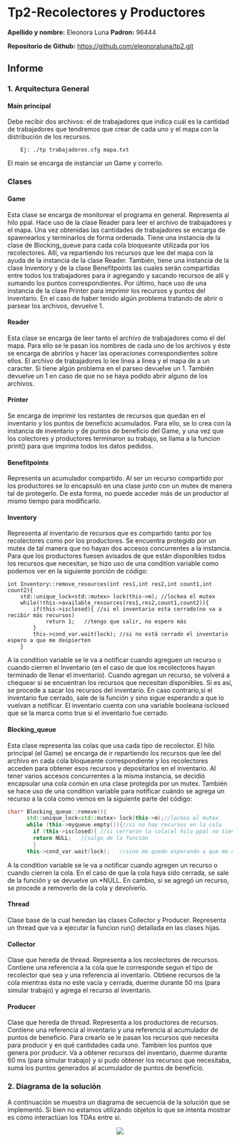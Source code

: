 # Tp2-Recolectores y Productores

**Apellido y nombre:** Eleonora Luna 
**Padron:** 96444

**Repositorio de Github:** https://github.com/eleonoraluna/tp2.git

## Informe

### 1. Arquitectura General

#### Main principal

Debe recibir dos archivos: el de trabajadores que indica cuál es la cantidad de trabajadores
que tendremos que crear de cada uno y el mapa con la distribución de los recursos.

```
	Ej: ./tp trabajadores.cfg mapa.txt
```

El main se encarga de instanciar un Game y correrlo.

### Clases

#### Game

Esta clase se encarga de monitorear el programa en general. Representa al hilo ppal. Hace uso de la clase
Reader para leer el archivo de trabajadores y el mapa. Una vez obtenidas las cantidades de trabajadores se
encarga de spawnearlos y terminarlos de forma ordenada. Tiene una instancia de la clase de
Blocking_queue para cada cola bloqueante utilizada por los recolectores. Allí, va repartiendo
los recursos que lee del mapa con la ayuda de la instancia de la clase Reader. También, tiene
una instancia de la clase Inventory y de la clase Benefitpoints las cuales serán compartidas entre
todos los trabajadores para ir agregando y sacando recursos de allí y sumando los puntos correspondientes.
Por último, hace uso de una instancia de la clase Printer para imprimir los recursos y puntos del inventario.
En el caso de haber tenido algún problema tratando de abrir o parsear los archivos, devuelve 1.

#### Reader

Esta clase se encarga de leer tanto el archivo de trabajadores como el del mapa. Para ello se le pasan
los nombres de cada uno de los archivos y éste se encarga de abrirlos y hacer las operaciones correspondientes
sobre ellos. El archivo de trabajadores lo lee linea a linea y el mapa de a un caracter. Si tiene algún problema
en el parseo devuelve un 1. También devuelve un 1 en caso de que no se haya podido abrir alguno de los archivos.

#### Printer

Se encarga de imprimir los restantes de recursos que quedan en el inventario y los puntos de beneficio
acumulados. Para ello, se lo crea con la instancia de inventario y de puntos de beneficio del Game,
y una vez que los colectores y productores terminaron su trabajo, se llama a la funcion print() para
que imprima todos los datos pedidos.

#### Benefitpoints
Representa un acumulador compartido. Al ser un recurso compartido por los productores se lo encapsuló
en una clase junto con un mutex de manera tal de protegerlo. De esta forma, no puede acceder más de un
productor al mismo tiempo para modificarlo.

#### Inventory
Representa al inventario de recursos que es compartido tanto por los recolectores como por los productores.
Se encuentra protegido por un mutex de tal manera que no hayan dos accesos concurrentes a la instancia.
Para que los productores fuesen avisados de que están disponibles todos los recursos que necesitan, se hizo
uso de una condition variable como podemos ver en la siguiente porción de código:

```
int Inventory::remove_resources(int res1,int res2,int count1,int count2){
	std::unique_lock<std::mutex> lock(this->m); //lockea el mutex
	while(!this->available_resources(res1,res2,count1,count2)){
		if(this->isclosed){ //si el inventario esta cerrado(no va a recibir más recursos)
			return 1;   //tengo que salir, no espero más
		}
		this->cond_var.wait(lock); //si no está cerrado el inventario espero a que me despierten
	}
```
A la condition variable se le va a notificar cuando agreguen un recurso o cuando cierren el Inventario (en el
caso de que los recolectores hayan terminado de llenar el inventario). Cuando agregan un recurso, se volverá a 
chequear si se encuentran los recursos que necesitan disponibles. Si es así, se procede a sacar los recursos del 
inventario. En caso contrario,si el inventario fue cerrado, sale de la función y sino sigue esperando a que lo vuelvan a 
notificar. El inventario cuenta con una variable booleana isclosed que se la marca como true si el inventario fue cerrado.

#### Blocking_queue
Esta clase representa las colas que usa cada tipo de recolector. El hilo principal (el Game) se encarga de ir repartiendo
los recursos que lee del archivo en cada cola bloqueante correspondiente y los recolectores acceden para obtener esos
recursos y depositarlos en el inventario. Al tener varios accesos concurrentes a la misma instancia, se decidió encapsular
una cola común en una clase protegida por un mutex. También se hace uso de una condition variable para notificar
cuándo se agrega un recurso a la cola como vemos en la siguiente parte del código:

```c++
char* Blocking_queue::remove(){
      std::unique_lock<std::mutex> lock(this->m);//lockea el mutex
      while (this->myqueue.empty()){//si no hay recursos en la cola
        if (this->isclosed){ //si cerraron la cola(el hilo ppal no tiene más recursos para colocar en ella)
		return NULL;   //salgo de la función
        }
      this->cond_var.wait(lock);   //sino me quedo esperando a que me notifiquen cuando agregan un recurso
```
A la condition variable se le va a notificar cuando agregen un recurso o cuando cierren la cola. En el caso de que la 
cola haya sido cerrada, se sale de la función y se devuelve un *NULL. En cambio, si se agregó un recurso, se procede a
removerlo de la cola y devolverlo.

#### Thread
Clase base de la cual heredan las clases Collector y Producer. Representa un thread que va a ejecutar la funcion run()
detallada en las clases hijas.

#### Collector
Clase que hereda de thread. Representa a los recolectores de recursos. Contiene una referencia a la cola que le
corresponde segun el tipo de recolector que sea y una referencia al inventario. Obtiene recursos de la cola mientras
ésta no este vacía y cerrada, duerme durante 50 ms (para simular trabajo) y agrega el recurso al inventario.

#### Producer
Clase que hereda de thread. Representa a los productores de recursos. Contiene una referencia al inventario y una
referencia al acumulador de puntos de beneficio. Para crearlo se le pasan los recursos que necesita para producir
y en qué cantidades cada uno. Tambíen los puntos que genera por producir. Va a obtener recursos del inventario,
duerme durante 60 ms (para simular trabajo) y si pudo obtener los recursos que necesitaba, suma los puntos
generados al acumulador de puntos de beneficio.

### 2. Diagrama de la solución

A continuación se muestra un diagrama de secuencia de la solución que se implementó.
Si bien no estamos utilizando objetos lo que se intenta mostrar es cómo interactúan los TDAs entre si.


<p align="center">
<img src="diagrama_secuencia.png">
</p>

